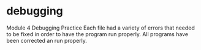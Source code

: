 # debugging
Module 4 Debugging Practice
Each file had a variety of errors that needed to be fixed in order to have the program run properly. 
All programs have been corrected an run properly.

